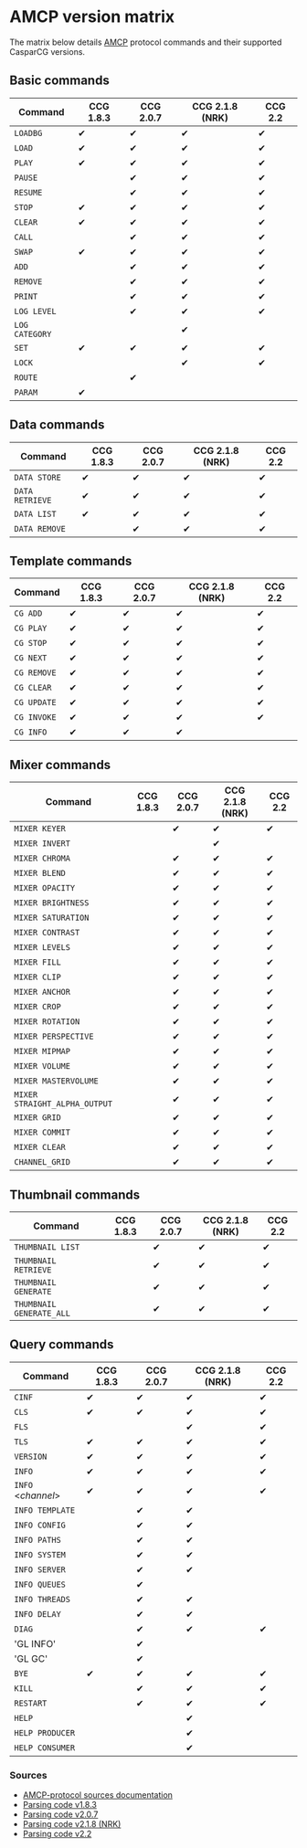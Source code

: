 # AMCP version matrix

The matrix below details [AMCP](https://github.com/CasparCG/help/wiki/AMCP-Protocol) protocol commands and their supported CasparCG versions.

## Basic commands

| Command                                         | CCG 1.8.3 | CCG 2.0.7 | CCG 2.1.8 (NRK) | CCG 2.2  |
| ----------------------------------------------- | --------- | --------- | --------------- | -------- |
| `LOADBG`                                        | &#x2714;  | &#x2714;  |  &#x2714;       | &#x2714; |
| `LOAD`                                          | &#x2714;  | &#x2714;  |  &#x2714;       | &#x2714; |
| `PLAY`                                          | &#x2714;  | &#x2714;  |  &#x2714;       | &#x2714; |
| `PAUSE`                                         |           | &#x2714;  |  &#x2714;       | &#x2714; |
| `RESUME`                                        |           | &#x2714;  |  &#x2714;       | &#x2714; |
| `STOP`                                          | &#x2714;  | &#x2714;  |  &#x2714;       | &#x2714; |
| `CLEAR`                                         | &#x2714;  | &#x2714;  |  &#x2714;       | &#x2714; |
| `CALL`                                          |           | &#x2714;  |  &#x2714;       | &#x2714; |
| `SWAP`                                          | &#x2714;  | &#x2714;  |  &#x2714;       | &#x2714; |
| `ADD`                                           |           | &#x2714;  |  &#x2714;       | &#x2714; |
| `REMOVE`                                        |           | &#x2714;  |  &#x2714;       | &#x2714; |
| `PRINT`                                         |           | &#x2714;  |  &#x2714;       | &#x2714; |
| `LOG LEVEL`                                     |           | &#x2714;  |  &#x2714;       | &#x2714; |
| `LOG CATEGORY`                                  |           |           |  &#x2714;       |          |
| `SET`                                           | &#x2714;  | &#x2714;  |  &#x2714;       | &#x2714; |
| `LOCK`                                          |           |           |  &#x2714;       | &#x2714; |
| `ROUTE`                                         |           | &#x2714;  |                 |          |
| `PARAM`                                         | &#x2714;  |           |                 |          |

## Data commands

| Command                                         | CCG 1.8.3 | CCG 2.0.7 | CCG 2.1.8 (NRK) | CCG 2.2  |
| ----------------------------------------------- | --------- | --------- | --------------- | -------- |
| `DATA STORE`                                    | &#x2714;  | &#x2714;  |  &#x2714;       | &#x2714; |
| `DATA RETRIEVE`                                 | &#x2714;  | &#x2714;  |  &#x2714;       | &#x2714; |
| `DATA LIST`                                     | &#x2714;  | &#x2714;  |  &#x2714;       | &#x2714; |
| `DATA REMOVE`                                   |           | &#x2714;  |  &#x2714;       | &#x2714; |

## Template commands

| Command                                         | CCG 1.8.3 | CCG 2.0.7 | CCG 2.1.8 (NRK) | CCG 2.2  |
| ----------------------------------------------- | --------- | --------- | --------------- | -------- |
| `CG ADD`                                        | &#x2714;  | &#x2714;  |  &#x2714;       | &#x2714; |
| `CG PLAY`                                       | &#x2714;  | &#x2714;  |  &#x2714;       | &#x2714; |
| `CG STOP`                                       | &#x2714;  | &#x2714;  |  &#x2714;       | &#x2714; |
| `CG NEXT`                                       | &#x2714;  | &#x2714;  |  &#x2714;       | &#x2714; |
| `CG REMOVE`                                     | &#x2714;  | &#x2714;  |  &#x2714;       | &#x2714; |
| `CG CLEAR`                                      | &#x2714;  | &#x2714;  |  &#x2714;       | &#x2714; |
| `CG UPDATE`                                     | &#x2714;  | &#x2714;  |  &#x2714;       | &#x2714; |
| `CG INVOKE`                                     | &#x2714;  | &#x2714;  |  &#x2714;       | &#x2714; |
| `CG INFO`                                       | &#x2714;  | &#x2714;  |  &#x2714;       |          |

## Mixer commands

| Command                                         | CCG 1.8.3 | CCG 2.0.7 | CCG 2.1.8 (NRK) | CCG 2.2  |
| ----------------------------------------------- | --------- | --------- | --------------- | -------- |
| `MIXER KEYER`                                   |           | &#x2714;  |  &#x2714;       | &#x2714; |
| `MIXER INVERT`                                  |           |           |  &#x2714;       |          |
| `MIXER CHROMA`                                  |           | &#x2714;  |  &#x2714;       | &#x2714; |
| `MIXER BLEND`                                   |           | &#x2714;  |  &#x2714;       | &#x2714; |
| `MIXER OPACITY`                                 |           | &#x2714;  |  &#x2714;       | &#x2714; |
| `MIXER BRIGHTNESS`                              |           | &#x2714;  |  &#x2714;       | &#x2714; |
| `MIXER SATURATION`                              |           | &#x2714;  |  &#x2714;       | &#x2714; |
| `MIXER CONTRAST`                                |           | &#x2714;  |  &#x2714;       | &#x2714; |
| `MIXER LEVELS`                                  |           | &#x2714;  |  &#x2714;       | &#x2714; |
| `MIXER FILL`                                    |           | &#x2714;  |  &#x2714;       | &#x2714; |
| `MIXER CLIP`                                    |           | &#x2714;  |  &#x2714;       | &#x2714; |
| `MIXER ANCHOR`                                  |           | &#x2714;  |  &#x2714;       | &#x2714; |
| `MIXER CROP`                                    |           | &#x2714;  |  &#x2714;       | &#x2714; |
| `MIXER ROTATION`                                |           | &#x2714;  |  &#x2714;       | &#x2714; |
| `MIXER PERSPECTIVE`                             |           | &#x2714;  |  &#x2714;       | &#x2714; |
| `MIXER MIPMAP`                                  |           | &#x2714;  |  &#x2714;       | &#x2714; |
| `MIXER VOLUME`                                  |           | &#x2714;  |  &#x2714;       | &#x2714; |
| `MIXER MASTERVOLUME`                            |           | &#x2714;  |  &#x2714;       | &#x2714; |
| `MIXER STRAIGHT_ALPHA_OUTPUT`                   |           | &#x2714;  |  &#x2714;       | &#x2714; |
| `MIXER GRID`                                    |           | &#x2714;  |  &#x2714;       | &#x2714; |
| `MIXER COMMIT`                                  |           | &#x2714;  |  &#x2714;       | &#x2714; |
| `MIXER CLEAR`                                   |           | &#x2714;  |  &#x2714;       | &#x2714; |
| `CHANNEL_GRID`                                  |           | &#x2714;  |  &#x2714;       | &#x2714; |

## Thumbnail commands

| Command                                         | CCG 1.8.3 | CCG 2.0.7 | CCG 2.1.8 (NRK) | CCG 2.2  |
| ----------------------------------------------- | --------- | --------- | --------------- | -------- |
| `THUMBNAIL LIST`                                |           | &#x2714;  |  &#x2714;       | &#x2714; |
| `THUMBNAIL RETRIEVE`                            |           | &#x2714;  |  &#x2714;       | &#x2714; |
| `THUMBNAIL GENERATE`                            |           | &#x2714;  |  &#x2714;       | &#x2714; |
| `THUMBNAIL GENERATE_ALL`                        |           | &#x2714;  |  &#x2714;       | &#x2714; |

## Query commands

| Command                                         | CCG 1.8.3 | CCG 2.0.7 | CCG 2.1.8 (NRK) | CCG 2.2  |
| ----------------------------------------------- | --------- | --------- | --------------- | -------- |
| `CINF`                                          | &#x2714;  | &#x2714;  |  &#x2714;       | &#x2714; |
| `CLS`                                           | &#x2714;  | &#x2714;  |  &#x2714;       | &#x2714; |
| `FLS`                                           |           |           |  &#x2714;       | &#x2714; |
| `TLS`                                           | &#x2714;  | &#x2714;  |  &#x2714;       | &#x2714; |
| `VERSION`                                       | &#x2714;  | &#x2714;  |  &#x2714;       | &#x2714; |
| `INFO`                                          | &#x2714;  | &#x2714;  |  &#x2714;       | &#x2714; |
| `INFO` &lt;_channel_&gt;                        | &#x2714;  | &#x2714;  |  &#x2714;       | &#x2714; |
| `INFO TEMPLATE`                                 |           | &#x2714;  |  &#x2714;       |          |
| `INFO CONFIG`                                   |           | &#x2714;  |  &#x2714;       |          |
| `INFO PATHS`                                    |           | &#x2714;  |  &#x2714;       |          |
| `INFO SYSTEM`                                   |           | &#x2714;  |  &#x2714;       |          |
| `INFO SERVER`                                   |           | &#x2714;  |  &#x2714;       |          |
| `INFO QUEUES`                                   |           | &#x2714;  |                 |          |
| `INFO THREADS`                                  |           | &#x2714;  |  &#x2714;       |          |
| `INFO DELAY`                                    |           | &#x2714;  |  &#x2714;       |          |
| `DIAG`                                          |           | &#x2714;  |  &#x2714;       | &#x2714; |
| 'GL INFO'                                       |           | &#x2714;  |                 |          |
| 'GL GC'                                         |           | &#x2714;  |                 |          |
| `BYE`                                           | &#x2714;  | &#x2714;  |  &#x2714;       | &#x2714; |
| `KILL`                                          |           | &#x2714;  |  &#x2714;       | &#x2714; |
| `RESTART`                                       |           | &#x2714;  |  &#x2714;       | &#x2714; |
| `HELP`                                          |           |           |  &#x2714;       |          |
| `HELP PRODUCER`                                 |           |           |  &#x2714;       |          |
| `HELP CONSUMER`                                 |           |           |  &#x2714;       |          |


### Sources

* [AMCP-protocol sources documentation](https://github.com/CasparCG/help/wiki/AMCP-Protocol)
* [Parsing code v1.8.3](https://github.com/CasparCG/server/tree/1.8.3.0/server/amcp)
* [Parsing code v2.0.7](https://github.com/CasparCG/server/tree/2.0.7-release/protocol/amcp)
* [Parsing code v2.1.8 (NRK)](https://github.com/nrkno/tv-automation-casparcg-server/blob/2.1.x/protocol/amcp/AMCPCommandsImpl.cpp)
* [Parsing code v2.2](https://github.com/CasparCG/server/blob/2.2.0-release/src/protocol/amcp/AMCPCommandsImpl.cpp)
